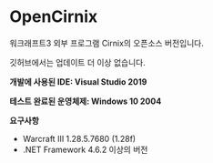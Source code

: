 # OpenCirnix
워크래프트3 외부 프로그램 Cirnix의 오픈소스 버전입니다.

깃허브에서는 업데이트 더 이상 없습니다.

**개발에 사용된 IDE: Visual Studio 2019**

**테스트 완료된 운영체제: Windows 10 2004**

**요구사항**
- Warcraft III 1.28.5.7680 (1.28f)
- .NET Framework 4.6.2 이상의 버전
